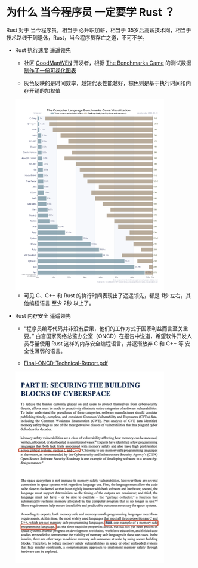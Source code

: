 # 为什么 当今程序员 一定要学 Rust ？

Rust 对于 当今程序员，相当于 必升职加薪，相当于 35岁后高薪技术岗，相当于 技术路线干到退休，Rust，当今程序员存亡之道，不可不学。

- Rust 执行速度 遥遥领先

    - 社区 [GoodManWEN](https://github.com/GoodManWEN/Programming-Language-Benchmarks-Visualization) 开发者，根据 [The Benchmarks Game](https://benchmarksgame-team.pages.debian.net/benchmarksgame/index.html) 的测试数据 [制作了一份可视化图表](https://goodmanwen.github.io/Programming-Language-Benchmarks-Visualization)

    - 灰色反映的是时间效率，越短代表性能越好，棕色则是基于执行时间和内存开销的加权值

    <img src="rust/imgs/the_benchmarks_game.png" alt="the_benchmarks_game" style="zoom:50%;" />

    - 可见 C、C++ 和 Rust 的执行时间表现出了遥遥领先，都是 1秒 左右，其他编程语言 至少 2秒 以上了。

- Rust 内存安全 遥遥领先

    - “程序员编写代码并非没有后果，他们的⼯作⽅式于国家利益而言至关重要。” 白宫国家网络总监办公室（ONCD）在报告中说道，希望软件开发人员尽量使用 Rust 这样的内存安全编程语言，并逐渐放弃 C 和 C++ 等 安全性薄弱的语言。

    - [Final-ONCD-Technical-Report.pdf](https://www.whitehouse.gov/wp-content/uploads/2024/02/Final-ONCD-Technical-Report.pdf)

    <img src="rust/imgs/part.png" alt="the_benchmarks_game" style="zoom:50%;" />